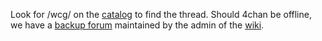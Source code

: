 Look for /wcg/ on the [catalog](https://boards.4chan.org/lgbt/catalog) to find the thread. Should 4chan be offline, we have a [backup forum](https://forum.webcomicsgeneral.top) maintained by the admin of the [wiki](https://www.webcomicsgeneral.top).
